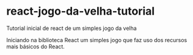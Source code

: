 # react-jogo-da-velha-tutorial
Tutorial inicial de react de um simples jogo da velha

Iniciando na biblioteca React um simples jogo que faz uso dos recursos mais básicos do React.
